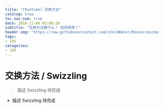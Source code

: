 ```yaml
---
title: "[Runtime] 交换方法"
catalog: true
toc_nav_num: true
date: 2018-11-06 03:00:30
subtitle: "交换方法是什么？ 如何使用？"
header-img: "https://raw.githubusercontent.com/zColdWater/Resources/master/Images/cover.jpg"
tags:
- iOS
catagories:
- iOS
---
```


交换方法 / Swizzling
=======
> 描述 Swizzling 待完成

  * 描述 Swizzling 待完成